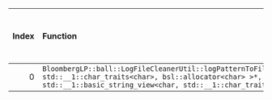 |   Index | Function                                                                                                                                                                                                               |   Difference in number of lines |   Function size difference in bytes | Disassembly                                                             |   Number of lines in assumed build | Number of bytes in assumed build   |   Number of lines in ignored build | Number of bytes in ignored build   |
|--------:|:-----------------------------------------------------------------------------------------------------------------------------------------------------------------------------------------------------------------------|--------------------------------:|------------------------------------:|:------------------------------------------------------------------------|-----------------------------------:|:-----------------------------------|-----------------------------------:|:-----------------------------------|
|       0 | `BloombergLP::ball::LogFileCleanerUtil::logPatternToFilePattern(bsl::basic_string<char, std::__1::char_traits<char>, bsl::allocator<char> >*, std::__1::basic_string_view<char, std::__1::char_traits<char> > const&)` |                              -7 |                                 -16 | [Assumed](0.assume.s.txt), [Ignored](0.none.s.txt), [Diff](0.diff.html) |                                432 | 4,274,848                          |                                448 | 4,275,072                          |